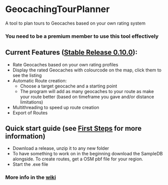 # GeocachingTourPlanner
A tool to plan tours to Geocaches based on your own rating system

### You need to be a premium member to use this tool effectively
  
## Current Features ([Stable Release 0.10.0](https://github.com/pingurus/GeocachingTourPlanner/releases/)):
* Rate Geocaches based on your own rating profiles
* Display the rated Geocaches with colourcode on the map, click them to see the listing
* Automatic Route creation:
  * Choose a target geocache and a starting point
  * The program will add as many geocaches to your route as make your route better (based on timeframe you gave and/or distance limitations)
* Multithreading to speed up route creation
* Export of Routes

## Quick start guide (see [First Steps](https://github.com/pingurus/GeocachingTourPlanner/wiki/First-Steps) for more information)
* Download a release, unzip it to any new folder
* To have something to work on in the beginning download the SampleDB alongside. To create routes, get a OSM pbf file for your region.
* Start the .exe file

### More info in the [wiki](https://github.com/pingurus/GeocachingTourPlanner/wiki)

